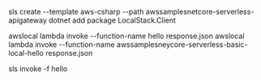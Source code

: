 
sls create --template aws-csharp --path awssamplesnetcore-serverless-apigateway
dotnet add package LocalStack.Client


awslocal lambda invoke --function-name hello response.json
awslocal lambda invoke --function-name awssamplesneycore-serverless-basic-local-hello response.json

sls invoke -f hello